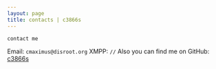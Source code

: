 ```yaml
---
layout: page
title: contacts | c3866s
---
```


```term
contact me
```

Email:  `cmaximus@disroot.org`
XMPP:   `//`
Also you can find me on GitHub: [c3866s](https://github.com/c3866s)

